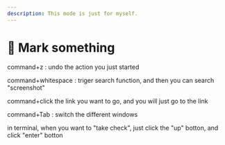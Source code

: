 ```yaml
---
description: This mode is just for myself.
---
```


# 🤩 Mark something

command+z : undo the action you just started

command+whitespace : triger search function, and then you can search "screenshot"

command+click the link you want to go, and you will just go to the link

command+Tab : switch the different windows

in terminal, when you want to "take check", just click the "up" botton, and click "enter" botton
